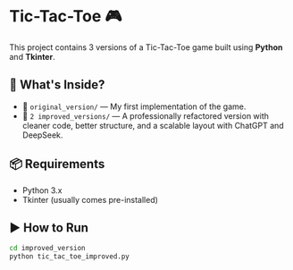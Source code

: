 # Tic-Tac-Toe 🎮

This project contains 3 versions of a Tic-Tac-Toe game built using **Python** and **Tkinter**.

## 🧠 What's Inside?

- 🎯 `original_version/` — My first implementation of the game.
- 🚀 `2 improved_versions/` — A professionally refactored version with cleaner code, better structure, and a scalable layout with ChatGPT and DeepSeek.

## 📦 Requirements

- Python 3.x
- Tkinter (usually comes pre-installed)

## ▶️ How to Run

```bash
cd improved_version
python tic_tac_toe_improved.py
